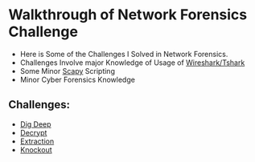 # Walkthrough of Network Forensics Challenge
- Here is Some of the Challenges I Solved in Network Forensics.
- Challenges Involve major Knowledge of Usage of [Wireshark/Tshark](https://askubuntu.com/questions/700712/how-to-install-wireshark)
- Some Minor [Scapy](https://scapy.net/) Scripting
- Minor Cyber Forensics Knowledge

## Challenges:
- [Dig Deep](https://github.com/Drupad-DeV/Network-Forensics/tree/main/Dig-Deep)
- [Decrypt](https://github.com/Drupad-DeV/Network-Forensics/tree/main/Decrypt)
- [Extraction](https://github.com/Drupad-DeV/Network-Forensics/tree/main/Extraction) 
- [Knockout](https://github.com/Drupad-DeV/Network-Forensics/tree/main/Knockout)
